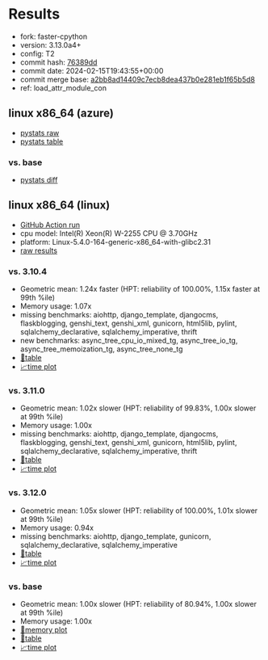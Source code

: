 # Results

- fork: faster-cpython
- version: 3.13.0a4+
- config: T2
- commit hash: [76389dd](https://github.com/faster%2dcpython/cpython/commit/76389dd)
- commit date: 2024-02-15T19:43:55+00:00
- commit merge base: [a2bb8ad14409c7ecb8dea437b0e281eb1f65b5d8](https://github.com/faster%2dcpython/cpython/commit/a2bb8ad14409c7ecb8dea437b0e281eb1f65b5d8)
- ref: load_attr_module_con

## linux x86_64 (azure)

- [pystats raw](bm-20240215-azure-x86_64-faster%252dcpython-load_attr_module_con-3.13.0a4%2B-76389dd-pystats.json)
- [pystats table](bm-20240215-azure-x86_64-faster%252dcpython-load_attr_module_con-3.13.0a4%2B-76389dd-pystats.md)

### vs. base

- [pystats diff](bm-20240215-azure-x86_64-faster%252dcpython-load_attr_module_con-3.13.0a4%2B-76389dd-pystats-vs-base.md)

## linux x86_64 (linux)

- [GitHub Action run](https://github.com/faster-cpython/benchmarking/actions/runs/7973053649)
- cpu model: Intel(R) Xeon(R) W-2255 CPU @ 3.70GHz
- platform: Linux-5.4.0-164-generic-x86_64-with-glibc2.31
- [raw results](bm-20240215-linux-x86_64-faster%252dcpython-load_attr_module_con-3.13.0a4%2B-76389dd.json)

### vs. 3.10.4

- Geometric mean: 1.24x faster (HPT: reliability of 100.00%, 1.15x faster at 99th %ile)
- Memory usage: 1.07x
- missing benchmarks: aiohttp, django_template, djangocms, flaskblogging, genshi_text, genshi_xml, gunicorn, html5lib, pylint, sqlalchemy_declarative, sqlalchemy_imperative, thrift
- new benchmarks: async_tree_cpu_io_mixed_tg, async_tree_io_tg, async_tree_memoization_tg, async_tree_none_tg
- [📄table](bm-20240215-linux-x86_64-faster%252dcpython-load_attr_module_con-3.13.0a4%2B-76389dd-vs-3.10.4.md)
- [📈time plot](bm-20240215-linux-x86_64-faster%252dcpython-load_attr_module_con-3.13.0a4%2B-76389dd-vs-3.10.4.png)

### vs. 3.11.0

- Geometric mean: 1.02x slower (HPT: reliability of 99.83%, 1.00x slower at 99th %ile)
- Memory usage: 1.00x
- missing benchmarks: aiohttp, django_template, djangocms, flaskblogging, genshi_text, genshi_xml, gunicorn, html5lib, pylint, sqlalchemy_declarative, sqlalchemy_imperative, thrift
- [📄table](bm-20240215-linux-x86_64-faster%252dcpython-load_attr_module_con-3.13.0a4%2B-76389dd-vs-3.11.0.md)
- [📈time plot](bm-20240215-linux-x86_64-faster%252dcpython-load_attr_module_con-3.13.0a4%2B-76389dd-vs-3.11.0.png)

### vs. 3.12.0

- Geometric mean: 1.05x slower (HPT: reliability of 100.00%, 1.01x slower at 99th %ile)
- Memory usage: 0.94x
- missing benchmarks: aiohttp, django_template, gunicorn, sqlalchemy_declarative, sqlalchemy_imperative
- [📄table](bm-20240215-linux-x86_64-faster%252dcpython-load_attr_module_con-3.13.0a4%2B-76389dd-vs-3.12.0.md)
- [📈time plot](bm-20240215-linux-x86_64-faster%252dcpython-load_attr_module_con-3.13.0a4%2B-76389dd-vs-3.12.0.png)

### vs. base

- Geometric mean: 1.00x slower (HPT: reliability of 80.94%, 1.00x slower at 99th %ile)
- Memory usage: 1.00x
- [🧠memory plot](bm-20240215-linux-x86_64-faster%252dcpython-load_attr_module_con-3.13.0a4%2B-76389dd-vs-base-mem.png)
- [📄table](bm-20240215-linux-x86_64-faster%252dcpython-load_attr_module_con-3.13.0a4%2B-76389dd-vs-base.md)
- [📈time plot](bm-20240215-linux-x86_64-faster%252dcpython-load_attr_module_con-3.13.0a4%2B-76389dd-vs-base.png)

